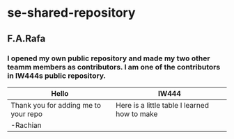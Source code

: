 # se-shared-repository
## F.A.Rafa

### I opened my own public repository and made my two other teamm members as contributors. I am one of the contributors in IW444s public repository.


| Hello           |      IW444                                   
|----------------------|-----------------------------------------------------
|  Thank you for adding me to your repo  | Here is a little table I learned how to make
|  -Rachian   | 
